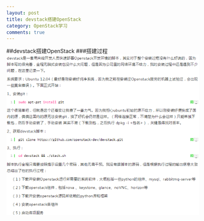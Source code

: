 ```yaml
---
layout: post
title: devstack搭建OpenStack
category: OpenStack学习
comments: true
---
```

##devstack搭建OpenStack
###搭建过程
![devstack](/images/devstack.png)


